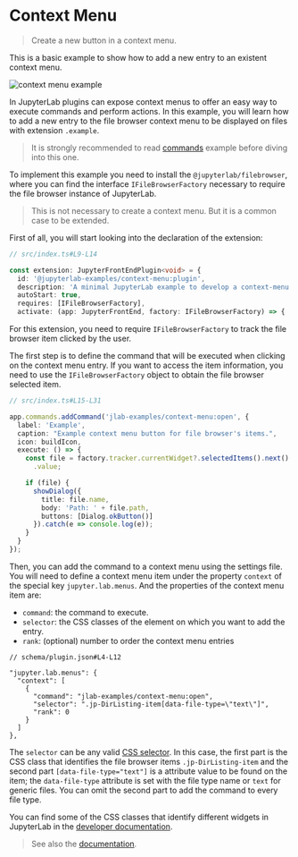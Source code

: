 # Context Menu

> Create a new button in a context menu.

This is a basic example to show how to add a new entry to an existent context menu.

![context menu example](preview.gif)

In JupyterLab plugins can expose context menus to offer an easy way to execute commands and perform actions. In this example, you will learn how to add a new entry to the file browser context menu to be displayed on files with extension `.example`.

> It is strongly recommended to read [commands](https://github.com/jupyterlab/extension-examples/tree/main/commands) example before diving into this one.

To implement this example you need to install the `@jupyterlab/filebrowser`, where you can find the interface `IFileBrowserFactory` necessary to require the file browser instance of JupyterLab.

> This is not necessary to create a context menu. But it is a common case to be extended.

First of all, you will start looking into the declaration of the extension:

<!-- prettier-ignore-start -->
```ts
// src/index.ts#L9-L14

const extension: JupyterFrontEndPlugin<void> = {
  id: '@jupyterlab-examples/context-menu:plugin',
  description: 'A minimal JupyterLab example to develop a context-menu.',
  autoStart: true,
  requires: [IFileBrowserFactory],
  activate: (app: JupyterFrontEnd, factory: IFileBrowserFactory) => {
```
<!-- prettier-ignore-end -->

For this extension, you need to require `IFileBrowserFactory` to track the file browser item clicked by the user.

The first step is to define the command that will be executed when clicking on the context menu entry. If you want to access the item information, you need to use the `IFileBrowserFactory` object to obtain the file browser selected item.

<!-- prettier-ignore-start -->
```ts
// src/index.ts#L15-L31

app.commands.addCommand('jlab-examples/context-menu:open', {
  label: 'Example',
  caption: "Example context menu button for file browser's items.",
  icon: buildIcon,
  execute: () => {
    const file = factory.tracker.currentWidget?.selectedItems().next()
      .value;

    if (file) {
      showDialog({
        title: file.name,
        body: 'Path: ' + file.path,
        buttons: [Dialog.okButton()]
      }).catch(e => console.log(e));
    }
  }
});
```
<!-- prettier-ignore-end -->

Then, you can add the command to a context menu using the settings file.
You will need to define a context menu item under the property `context` of the special key
`jupyter.lab.menus`. And the properties of the context menu item are:

- `command`: the command to execute.
- `selector`: the CSS classes of the element on which you want to add the entry.
- `rank`: (optional) number to order the context menu entries

<!-- prettier-ignore-start -->
```json5
// schema/plugin.json#L4-L12

"jupyter.lab.menus": {
  "context": [
    {
      "command": "jlab-examples/context-menu:open",
      "selector": ".jp-DirListing-item[data-file-type=\"text\"]",
      "rank": 0
    }
  ]
},
```
<!-- prettier-ignore-end -->

The `selector` can be any valid [CSS selector](https://developer.mozilla.org/en-US/docs/Web/CSS/CSS_Selectors). In this case, the first part is the CSS class that identifies the file browser items `.jp-DirListing-item` and the second part `[data-file-type="text"]` is a attribute value to be found on the item; the `data-file-type` attribute is set with the file type name or `text` for generic files. You can omit the second part to add the command to every file type.

You can find some of the CSS classes that identify different widgets in JupyterLab in the [developer documentation](https://jupyterlab.readthedocs.io/en/stable/developer/css.html#commonly-used-css-selectors).

> See also the [documentation](https://jupyterlab.readthedocs.io/en/stable/extension/extension_points.html#context-menu).
